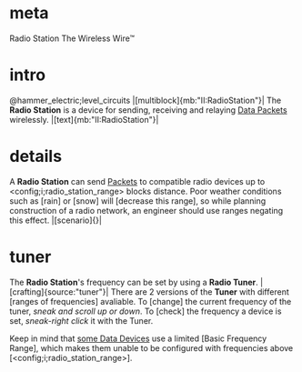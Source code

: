 # meta
Radio Station
The Wireless Wire™

# intro
@hammer_electric;level_circuits
|[multiblock]{mb:"II:RadioStation"}|
The **Radio Station** is a device for sending, receiving and relaying [Data Packets](data_main.md#packetsbasics) wirelessly.
|[text]{mb:"II:RadioStation"}|

# details
A **Radio Station** can send [Packets](data_main.md#packetsbasics) to compatible radio devices up to <config;i;radio_station_range> blocks distance.
Poor weather conditions such as [rain] or [snow] will [decrease this range], so while planning construction of a radio network, an engineer should use ranges negating this effect.
|[scenario]{}|

# tuner
The **Radio Station**'s frequency can be set by using a **Radio Tuner**.
|[crafting]{source:"tuner"}|
There are 2 versions of the **Tuner** with different [ranges of frequencies] avaliable.
To [change] the current frequency of the tuner, *sneak and scroll up or down*.
To [check] the frequency a device is set, *sneak-right click* it with the Tuner.

Keep in mind that [some Data Devices](explosives_mines#radio_satchel0) use a limited [Basic Frequency Range], which makes them unable to be configured with frequencies above [<config;i;radio_station_range>].
